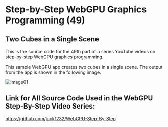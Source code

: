# Step-by-Step WebGPU Graphics Programming (49) 
## Two Cubes in a Single Scene

This is the source code for the 49th part of a series YouTube videos on step-by-step WebGPU graphics programming.

This sample WebGPU app creates two cubes in a single scene. The output from the app is shown in the following image.

![image01](dist/assets/image01.png)

## Link for All Source Code Used in the WebGPU Step-By-Step Video Series:

https://github.com/jack1232/WebGPU-Step-By-Step